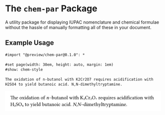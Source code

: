 # The `chem-par` Package
A utility package for displaying IUPAC nomenclature and chemical formulae without the hassle of manually formatting all of these in your document.

## Example Usage

```typ
#import "@preview/chem-par@0.1.0": *

#set page(width: 30em, height: auto, margin: 1em)
#show: chem-style

The oxidation of n-butanol with K2Cr2O7 requires acidification with H2SO4 to yield butanoic acid. N,N-dimethyltryptamine.
```

![Example output](gallery/example.typ.png "Example Output")